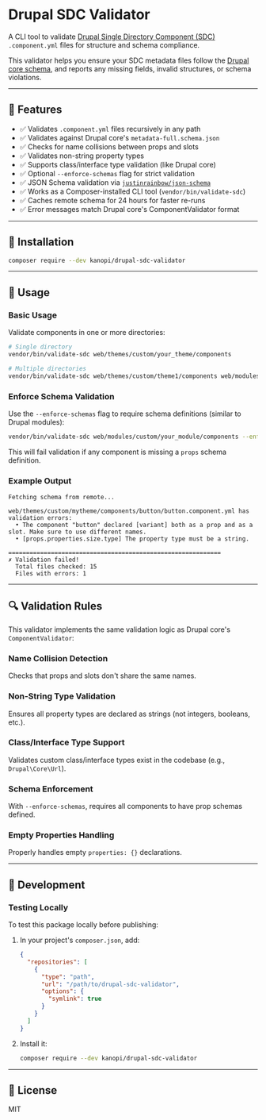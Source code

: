 # Drupal SDC Validator

A CLI tool to validate [Drupal Single Directory Component (SDC)](https://www.drupal.org/docs/develop/theming-drupal/using-single-directory-components) `.component.yml` files for structure and schema compliance.

This validator helps you ensure your SDC metadata files follow the [Drupal core schema](https://git.drupalcode.org/project/drupal/-/raw/HEAD/core/assets/schemas/v1/metadata-full.schema.json), and reports any missing fields, invalid structures, or schema violations.

---

## 🚀 Features

- ✅ Validates `.component.yml` files recursively in any path
- ✅ Validates against Drupal core's `metadata-full.schema.json`
- ✅ Checks for name collisions between props and slots
- ✅ Validates non-string property types
- ✅ Supports class/interface type validation (like Drupal core)
- ✅ Optional `--enforce-schemas` flag for strict validation
- ✅ JSON Schema validation via [`justinrainbow/json-schema`](https://github.com/justinrainbow/json-schema)
- ✅ Works as a Composer-installed CLI tool (`vendor/bin/validate-sdc`)
- ✅ Caches remote schema for 24 hours for faster re-runs
- ✅ Error messages match Drupal core's ComponentValidator format  

---

## 🧩 Installation

```bash
composer require --dev kanopi/drupal-sdc-validator
```

---

## 📖 Usage

### Basic Usage

Validate components in one or more directories:

```bash
# Single directory
vendor/bin/validate-sdc web/themes/custom/your_theme/components

# Multiple directories
vendor/bin/validate-sdc web/themes/custom/theme1/components web/modules/custom/module1/components
```

### Enforce Schema Validation

Use the `--enforce-schemas` flag to require schema definitions (similar to Drupal modules):

```bash
vendor/bin/validate-sdc web/modules/custom/your_module/components --enforce-schemas
```

This will fail validation if any component is missing a `props` schema definition.

### Example Output

```
Fetching schema from remote...

web/themes/custom/mytheme/components/button/button.component.yml has validation errors:
  • The component "button" declared [variant] both as a prop and as a slot. Make sure to use different names.
  • [props.properties.size.type] The property type must be a string.

============================================================
✗ Validation failed!
  Total files checked: 15
  Files with errors: 1
```

---

## 🔍 Validation Rules

This validator implements the same validation logic as Drupal core's `ComponentValidator`:

### Name Collision Detection
Checks that props and slots don't share the same names.

### Non-String Type Validation
Ensures all property types are declared as strings (not integers, booleans, etc.).

### Class/Interface Type Support
Validates custom class/interface types exist in the codebase (e.g., `Drupal\Core\Url`).

### Schema Enforcement
With `--enforce-schemas`, requires all components to have prop schemas defined.

### Empty Properties Handling
Properly handles empty `properties: {}` declarations.

---

## 🧪 Development

### Testing Locally

To test this package locally before publishing:

1. In your project's `composer.json`, add:
   ```json
   {
     "repositories": [
       {
         "type": "path",
         "url": "/path/to/drupal-sdc-validator",
         "options": {
           "symlink": true
         }
       }
     ]
   }
   ```

2. Install it:
   ```bash
   composer require --dev kanopi/drupal-sdc-validator
   ```

---

## 📝 License

MIT
